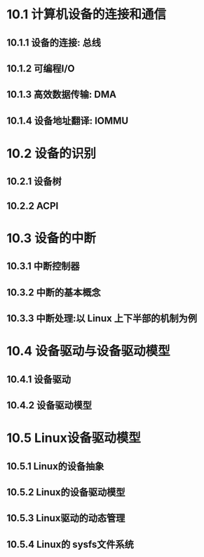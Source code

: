 # 10.1 计算机设备的连接和通信

## 10.1.1 设备的连接: 总线

## 10.1.2 可编程I/O

## 10.1.3 高效数据传输: DMA

## 10.1.4 设备地址翻译: IOMMU

# 10.2 设备的识别

## 10.2.1 设备树

## 10.2.2 ACPI

# 10.3 设备的中断

## 10.3.1 中断控制器

## 10.3.2 中断的基本概念

## 10.3.3 中断处理:以 Linux 上下半部的机制为例

# 10.4 设备驱动与设备驱动模型

## 10.4.1 设备驱动

## 10.4.2 设备驱动模型

# 10.5 Linux设备驱动模型

## 10.5.1 Linux的设备抽象

## 10.5.2 Linux的设备驱动模型

## 10.5.3 Linux驱动的动态管理

## 10.5.4 Linux的 sysfs文件系统

